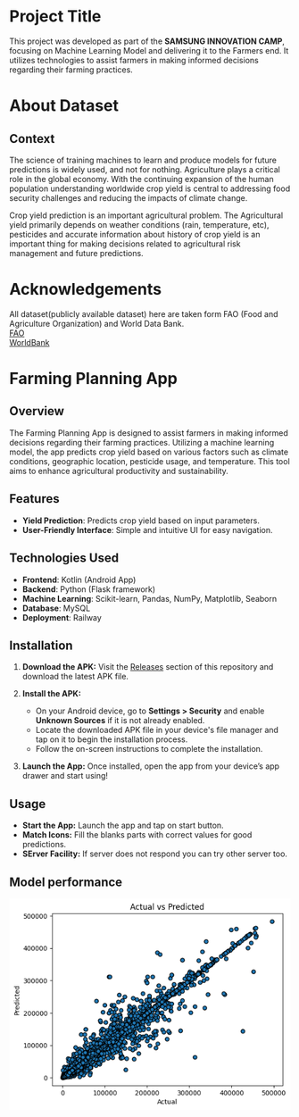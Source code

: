 # Project Title

This project was developed as part of the **SAMSUNG INNOVATION CAMP**, focusing on Machine Learning Model and delivering it to the Farmers end. It utilizes technologies to assist farmers in making informed decisions regarding their farming practices.

# About Dataset

## Context
The science of training machines to learn and produce models for future predictions is widely used, and not for nothing. Agriculture plays a critical role in the global economy. With the continuing expansion of the human population understanding worldwide crop yield is central to addressing food security challenges and reducing the impacts of climate change.

Crop yield prediction is an important agricultural problem. The Agricultural yield primarily depends on weather conditions (rain, temperature, etc), pesticides and accurate information about history of crop yield is an important thing for making decisions related to agricultural risk management and future predictions.

# Acknowledgements
All dataset(publicly available dataset) here are taken form FAO (Food and Agriculture Organization) and World Data Bank.
<br>
[FAO](http://www.fao.org/home/en/)<br>
[WorldBank](https://data.worldbank.org/)

# Farming Planning App

## Overview

The Farming Planning App is designed to assist farmers in making informed decisions regarding their farming practices. Utilizing a machine learning model, the app predicts crop yield based on various factors such as climate conditions, geographic location, pesticide usage, and temperature. This tool aims to enhance agricultural productivity and sustainability.

## Features

- **Yield Prediction**: Predicts crop yield based on input parameters.
- **User-Friendly Interface**: Simple and intuitive UI for easy navigation.

## Technologies Used

- **Frontend**: Kotlin (Android App)
- **Backend**: Python (Flask framework)
- **Machine Learning**: Scikit-learn, Pandas, NumPy, Matplotlib, Seaborn
- **Database**: MySQL
- **Deployment**: Railway

## Installation

1. **Download the APK:**
   Visit the [Releases](https://github.com/Sauban-Git/CropYieldPrediction/releases) section of this repository and download the latest APK file.
   
2. **Install the APK:**
   - On your Android device, go to **Settings > Security** and enable **Unknown Sources** if it is not already enabled.
   - Locate the downloaded APK file in your device's file manager and tap on it to begin the installation process.
   - Follow the on-screen instructions to complete the installation.

3. **Launch the App:**
   Once installed, open the app from your device’s app drawer and start using!

## Usage

- **Start the App:** Launch the app and tap on start button.
- **Match Icons:** Fill the blanks parts with correct values for good predictions.
- **SErver Facility:** If server does not respond you can try other server too.


## Model performance

![alt text](image.png)
